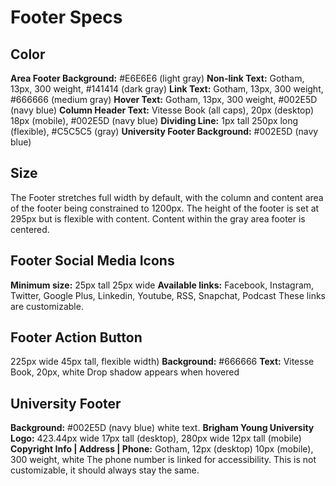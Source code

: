 # Footer Specs

## Color
__Area Footer Background:__ #E6E6E6 (light gray)
__Non-link Text:__ Gotham, 13px, 300 weight, #141414 (dark gray)
__Link Text:__ Gotham, 13px, 300 weight, #666666 (medium gray)
__Hover Text:__ Gotham, 13px, 300 weight, #002E5D (navy blue)
__Column Header Text:__ Vitesse Book (all caps), 20px (desktop) 18px (mobile), #002E5D (navy blue)
__Dividing Line:__ 1px tall 250px long (flexible), #C5C5C5 (gray)
__University Footer Background:__ #002E5D (navy blue)

## Size
The Footer stretches full width by default, with the column and content area 
of the footer being constrained to 1200px. The height of the footer is set at 295px but is flexible with content.
Content within the gray area footer is centered.

## Footer Social Media Icons
__Minimum size:__ 25px tall 25px wide
__Available links:__ Facebook, Instagram, Twitter, Google Plus, Linkedin, Youtube, RSS, Snapchat, Podcast
These links are customizable.

## Footer Action Button
225px wide 45px tall, flexible width)
__Background:__ #666666
__Text:__ Vitesse Book, 20px, white
Drop shadow appears when hovered

## University Footer
__Background:__ #002E5D (navy blue) white text. 
__Brigham Young University Logo:__ 423.44px wide 17px tall (desktop), 280px wide 12px tall (mobile)
__Copyright Info | Address | Phone:__ Gotham, 12px (desktop) 10px (mobile), 300 weight, white
The phone number is linked for accessibility.
This is not customizable, it should always stay the same.
